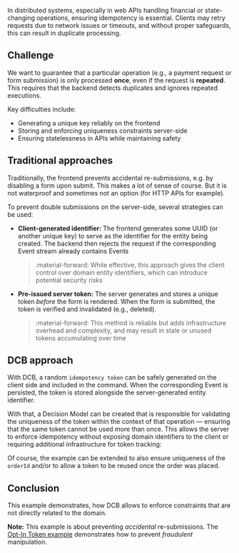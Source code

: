 In distributed systems, especially in web APIs handling financial or state-changing operations, ensuring idempotency is essential. Clients may retry requests due to network issues or timeouts, and without proper safeguards, this can result in duplicate processing.

## Challenge

We want to guarantee that a particular operation (e.g., a payment request or form submission) is only processed **once**, even if the request is **repeated**. This requires that the backend detects duplicates and ignores repeated executions.

Key difficulties include:

- Generating a unique key reliably on the frontend
- Storing and enforcing uniqueness constraints server-side
- Ensuring statelessness in APIs while maintaining safety

## Traditional approaches

Traditionally, the frontend prevents accidental re-submissions, e.g. by disabling a form upon submit.
This makes a lot of sense of course. But it is not waterproof and sometimes not an option (for HTTP APIs for example).

To prevent double submissions on the server-side, several strategies can be used:

- **Client-generated identifier:** The frontend generates some UUID (or another unique key) to serve as the identifier for the entity being created. The backend then rejects the request if the corresponding Event stream already contains Events

    > :material-forward: While effective, this approach gives the client control over domain entity identifiers, which can introduce potential security risks

- **Pre-issued server token:** The server generates and stores a unique token _before_ the form is rendered. When the form is submitted, the token is verified and invalidated (e.g., deleted).
    
    > :material-forward: This method is reliable but adds infrastructure overhead and complexity, and may result in stale or unused tokens accumulating over time

## DCB approach

With DCB, a random `idempotency token` can be safely generated on the client side and included in the command. When the corresponding Event is persisted, the token is stored alongside the server-generated entity identifier.

With that, a Decision Model can be created that is responsible for validating the uniqueness of the token within the context of that operation — ensuring that the same token cannot be used more than once. This allows the server to enforce idempotency without exposing domain identifiers to the client or requiring additional infrastructure for token tracking:

<script type="application/dcb+json">
{"eventDefinitions":[{"name":"OrderPlaced","schema":{"type":"object","properties":{"orderId":{"type":"string"},"idempotencyToken":{"type":"string"}}},"tagResolvers":["order:{data.orderId}","idempotency:{data.idempotencyToken}"]}],"commandDefinitions":[{"name":"placeOrder","schema":{"type":"object","properties":{"orderId":{"type":"string"},"idempotencyToken":{"type":"string"}}}}],"projections":[{"name":"idempotencyTokenWasUsed","parameterSchema":{"type":"object","properties":{"idempotencyToken":{"type":"string"}}},"stateSchema":{"type":"boolean","default":false},"handlers":{"OrderPlaced":"true"},"tagFilters":["idempotency:{idempotencyToken}"]}],"commandHandlerDefinitions":[{"commandName":"placeOrder","decisionModels":[{"name":"idempotencyTokenWasUsed","parameters":["command.idempotencyToken"]}],"constraintChecks":[{"condition":"state.idempotencyTokenWasUsed","errorMessage":"Re-submission"}],"successEvent":{"type":"OrderPlaced","data":{"orderId":"{command.orderId}","idempotencyToken":"{command.idempotencyToken}"}}}],"testCases":[{"description":"Place order with previously used idempotency token","givenEvents":[{"type":"OrderPlaced","data":{"orderId":"o12345","idempotencyToken":"11111"}}],"whenCommand":{"type":"placeOrder","data":{"orderId":"o54321","idempotencyToken":"11111"}},"thenExpectedError":"Re-submission"},{"description":"Place order with new idempotency token","givenEvents":[{"type":"OrderPlaced","data":{"orderId":"o12345","idempotencyToken":"11111"}}],"whenCommand":{"type":"placeOrder","data":{"orderId":"o54321","idempotencyToken":"22222"}},"thenExpectedEvent":{"type":"OrderPlaced","data":{"orderId":"o54321","idempotencyToken":"22222"}}}]}
</script>

Of course, the example can be extended to also ensure uniqueness of the  `orderId` and/or to allow a token to be reused once the order was placed.

## Conclusion

This example demonstrates, how DCB allows to enforce constraints that are not directly related to the domain.

**Note:** This example is about preventing _accidental_ re-submissions. The [Opt-In Token example](opt-in-token.md) demonstrates how to prevent _fraudulent_ manipulation.